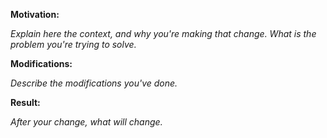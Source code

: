 **Motivation:**

_Explain here the context, and why you're making that change. What is the problem you're trying to solve._

**Modifications:**

_Describe the modifications you've done._

**Result:**

_After your change, what will change._
